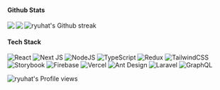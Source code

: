 #### Github Stats
<!-- ![ryuhat's GitHub stats](https://streakingman-github-readme-stats.vercel.app/api?username=ryuhat&show_icons=true&show_icons=true&count_private=true&&title_color=fff&icon_color=8B959E&text_color=9f9f9f&bg_color=0E1217) -->

<a href="https://github.com/anuraghazra/github-readme-stats">
  <img align="left" src="https://github-readme-stats.vercel.app/api?username=ryuhat&count_private=true&show_icons=true&&title_color=fff&icon_color=8B959E&text_color=9f9f9f&bg_color=0E1217" />
</a>
<a href="https://github.com/anuraghazra/github-readme-stats">
  <img align="left" src="https://github-readme-stats.vercel.app/api/top-langs/?username=ryuhat&&title_color=fff&icon_color=8B959E&text_color=9f9f9f&bg_color=0E1217" />
</a>

![ryuhat's Github streak](https://github-readme-streak-stats.herokuapp.com/?user=ryuhat&stroke=ffffff&background=0E1217&ring=8B959E&fire=ffffff&currStreakNum=ffffff&currStreakLabel=fff&sideNums=ffffff&sideLabels=8B959E&dates=ffffff)

#### Tech Stack
![React](https://img.shields.io/badge/react-%2320232a.svg?style=for-the-badge&logo=react&logoColor=%2361DAFB)
![Next JS](https://img.shields.io/badge/Next-black?style=for-the-badge&logo=next.js&logoColor=white)
![NodeJS](https://img.shields.io/badge/node.js-6DA55F?style=for-the-badge&logo=node.js&logoColor=white)
![TypeScript](https://img.shields.io/badge/typescript-%23007ACC.svg?style=for-the-badge&logo=typescript&logoColor=white)
![Redux](https://img.shields.io/badge/redux-%23593d88.svg?style=for-the-badge&logo=redux&logoColor=white)
![TailwindCSS](https://img.shields.io/badge/tailwindcss-%2338B2AC.svg?style=for-the-badge&logo=tailwind-css&logoColor=white)
![Storybook](https://img.shields.io/badge/storybook-FF4785?style=for-the-badge&logo=storybook&logoColor=white)
![Firebase](https://img.shields.io/badge/firebase-%23039BE5.svg?style=for-the-badge&logo=firebase)
![Vercel](https://img.shields.io/badge/vercel-%23000000.svg?style=for-the-badge&logo=vercel&logoColor=white)
![Ant Design](https://img.shields.io/badge/Ant%20Design-1890FF?style=for-the-badge&logo=antdesign&logoColor=white)
![Laravel](https://img.shields.io/badge/laravel-%23FF2D20.svg?style=for-the-badge&logo=laravel&logoColor=white)
![GraphQL](https://img.shields.io/badge/GraphQl-E10098?style=for-the-badge&logo=graphql&logoColor=white)

![ryuhat's Profile views](https://komarev.com/ghpvc/?username=ryuhat&color=lightgrey)

<!-- - 👋 Hi, I’m @ryuhat
- 👀 I’m interested in ...
- 🌱 I’m currently learning ...
- 💞️ I’m looking to collaborate on ...
- 📫 How to reach me ...
 -->
<!---
ryuhat/ryuhat is a ✨ special ✨ repository because its `README.md` (this file) appears on your GitHub profile.
You can click the Preview link to take a look at your changes.
--->
